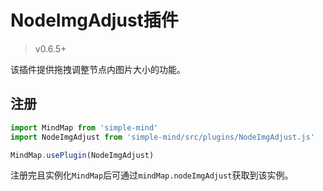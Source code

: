 # NodeImgAdjust插件

> v0.6.5+

该插件提供拖拽调整节点内图片大小的功能。

## 注册

```js
import MindMap from 'simple-mind'
import NodeImgAdjust from 'simple-mind/src/plugins/NodeImgAdjust.js'

MindMap.usePlugin(NodeImgAdjust)
```

注册完且实例化`MindMap`后可通过`mindMap.nodeImgAdjust`获取到该实例。